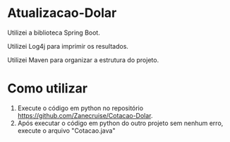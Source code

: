 # Atualizacao-Dolar

Utilizei a biblioteca Spring Boot.

Utilizei Log4j para imprimir os resultados.

Utilizei Maven para organizar a estrutura do projeto.

# Como utilizar

1. Execute o código em python no repositório https://github.com/Zanecruise/Cotacao-Dolar.
2. Após executar o código em python do outro projeto sem nenhum erro, execute o arquivo "Cotacao.java"
